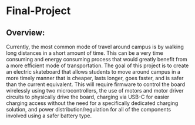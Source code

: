# Final-Project

## Overview:
  Currently, the most common mode of travel around campus is by walking long distances in a short amount of time. This can be a very time consuming and energy consuming process that would greatly benefit from a more efficient mode of transportation. The goal of this project is to create an electric skateboard that allows students to move around campus in a more timely manner that is cheaper, lasts longer, goes faster, and is safer than the current equivalent. This will require firmware to control the board wirelessly using two microcontrollers, the use of motors and motor driver circuits to physically drive the board, charging via USB-C for easier charging access without the need for a specifically dedicated charging solution, and power distribution/regulation for all of the components involved using a safer battery type. 
